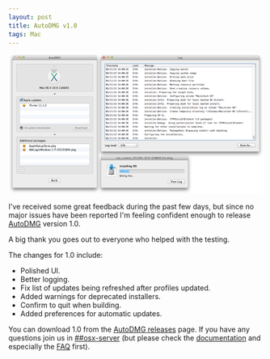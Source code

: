 ```yaml
---
layout: post
title: AutoDMG v1.0
tags: Mac
---
```


![AutoDMG 1.0](/images/AutoDMG-1.0.png)

I've received some great feedback during the past few days, but since no major issues have been reported I'm feeling confident enough to release [AutoDMG](https://github.com/MagerValp/AutoDMG) version 1.0.

A big thank you goes out to everyone who helped with the testing.

The changes for 1.0 include:

* Polished UI.
* Better logging.
* Fix list of updates being refreshed after profiles updated.
* Added warnings for deprecated installers.
* Confirm to quit when building.
* Added preferences for automatic updates.

You can download 1.0 from the [AutoDMG releases](https://github.com/MagerValp/AutoDMG/releases) page. If you have any questions join us in [##osx-server](http://webchat.freenode.net/?channels=##osx-server) (but please check the [documentation](https://github.com/MagerValp/AutoDMG/wiki) and especially the [FAQ](https://github.com/MagerValp/AutoDMG/wiki/FAQ) first).
